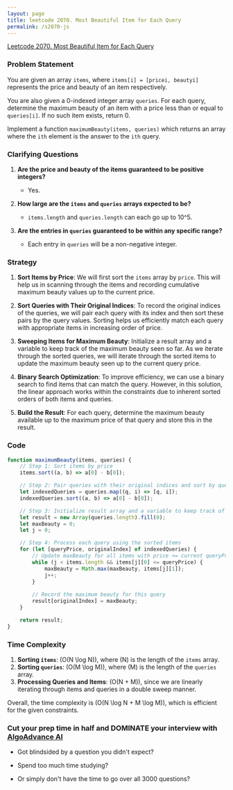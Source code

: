 ```yaml
---
layout: page
title: leetcode 2070. Most Beautiful Item for Each Query
permalink: /s2070-js
---
```

[Leetcode 2070. Most Beautiful Item for Each Query](https://algoadvance.github.io/algoadvance/l2070)
### Problem Statement

You are given an array `items`, where `items[i] = [pricei, beautyi]` represents the price and beauty of an item respectively.

You are also given a 0-indexed integer array `queries`. For each query, determine the maximum beauty of an item with a price less than or equal to `queries[i]`. If no such item exists, return 0.

Implement a function `maximumBeauty(items, queries)` which returns an array where the `ith` element is the answer to the `ith` query.

### Clarifying Questions

1. **Are the price and beauty of the items guaranteed to be positive integers?**
   - Yes.
   
2. **How large are the `items` and `queries` arrays expected to be?**
   - `items.length` and `queries.length` can each go up to 10^5.
   
3. **Are the entries in `queries` guaranteed to be within any specific range?**
   - Each entry in `queries` will be a non-negative integer.

### Strategy

1. **Sort Items by Price**: We will first sort the `items` array by `price`. This will help us in scanning through the items and recording cumulative maximum beauty values up to the current price.

2. **Sort Queries with Their Original Indices**: To record the original indices of the queries, we will pair each query with its index and then sort these pairs by the query values. Sorting helps us efficiently match each query with appropriate items in increasing order of price.

3. **Sweeping Items for Maximum Beauty**: Initialize a result array and a variable to keep track of the maximum beauty seen so far. As we iterate through the sorted queries, we will iterate through the sorted items to update the maximum beauty seen up to the current query price.

4. **Binary Search Optimization**: To improve efficiency, we can use a binary search to find items that can match the query. However, in this solution, the linear approach works within the constraints due to inherent sorted orders of both items and queries.

5. **Build the Result**: For each query, determine the maximum beauty available up to the maximum price of that query and store this in the result.

### Code

```javascript
function maximumBeauty(items, queries) {
    // Step 1: Sort items by price
    items.sort((a, b) => a[0] - b[0]);

    // Step 2: Pair queries with their original indices and sort by query values
    let indexedQueries = queries.map((q, i) => [q, i]);
    indexedQueries.sort((a, b) => a[0] - b[0]);

    // Step 3: Initialize result array and a variable to keep track of maximum beauty
    let result = new Array(queries.length).fill(0);
    let maxBeauty = 0;
    let j = 0;

    // Step 4: Process each query using the sorted items
    for (let [queryPrice, originalIndex] of indexedQueries) {
        // Update maxBeauty for all items with price <= current queryPrice
        while (j < items.length && items[j][0] <= queryPrice) {
            maxBeauty = Math.max(maxBeauty, items[j][1]);
            j++;
        }
        
        // Record the maximum beauty for this query
        result[originalIndex] = maxBeauty;
    }

    return result;
}
```

### Time Complexity

1. **Sorting `items`**: \(O(N \log N)\), where \(N\) is the length of the `items` array.
2. **Sorting `queries`**: \(O(M \log M)\), where \(M\) is the length of the `queries` array.
3. **Processing Queries and Items**: \(O(N + M)\), since we are linearly iterating through items and queries in a double sweep manner.

Overall, the time complexity is \(O(N \log N + M \log M)\), which is efficient for the given constraints.


### Cut your prep time in half and DOMINATE your interview with [AlgoAdvance AI](https://algoAdvance.com)

- Got blindsided by a question you didn't expect?

- Spend too much time studying?

- Or simply don't have the time to go over all 3000 questions?

